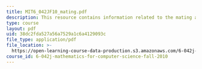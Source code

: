 ```yaml
---
title: MIT6_042JF10_mating.pdf
description: This resource contains information related to the mating algorithm.
type: course
layout: pdf
uid: 38dc2fda527a56a7529a1c6a4129093c
file_type: application/pdf
file_location: >-
  https://open-learning-course-data-production.s3.amazonaws.com/6-042j-mathematics-for-computer-science-fall-2010/38dc2fda527a56a7529a1c6a4129093c_MIT6_042JF10_mating.pdf
course_id: 6-042j-mathematics-for-computer-science-fall-2010
---
```

